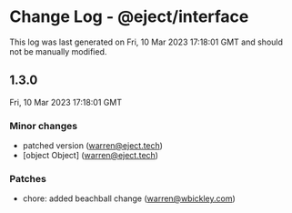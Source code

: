 # Change Log - @eject/interface

This log was last generated on Fri, 10 Mar 2023 17:18:01 GMT and should not be manually modified.

<!-- Start content -->

## 1.3.0

Fri, 10 Mar 2023 17:18:01 GMT

### Minor changes

- patched version (warren@eject.tech)
- [object Object] (warren@eject.tech)

### Patches

- chore: added beachball change (warren@wbickley.com)

